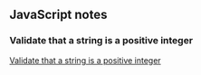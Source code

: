 ## JavaScript notes

### Validate that a string is a positive integer
[Validate that a string is a positive integer](https://stackoverflow.com/questions/10834796/validate-that-a-string-is-a-positive-integer)
